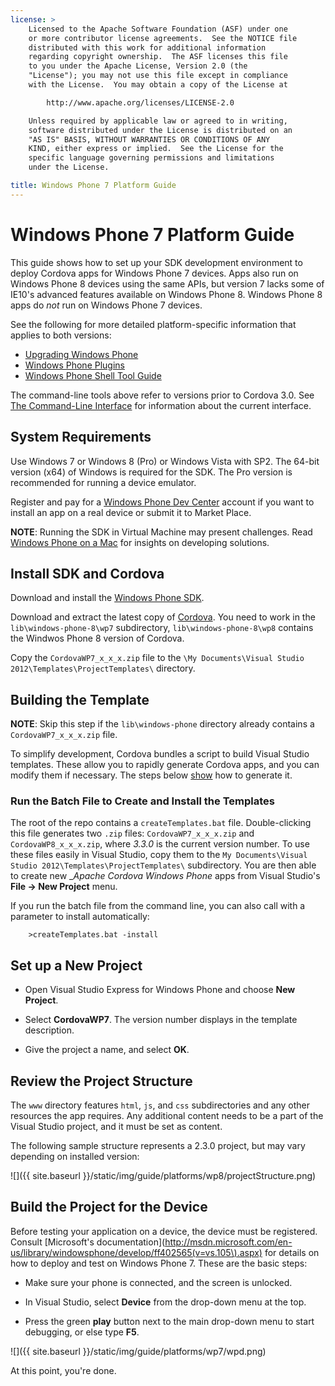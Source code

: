 ```yaml
---
license: >
    Licensed to the Apache Software Foundation (ASF) under one
    or more contributor license agreements.  See the NOTICE file
    distributed with this work for additional information
    regarding copyright ownership.  The ASF licenses this file
    to you under the Apache License, Version 2.0 (the
    "License"); you may not use this file except in compliance
    with the License.  You may obtain a copy of the License at

        http://www.apache.org/licenses/LICENSE-2.0

    Unless required by applicable law or agreed to in writing,
    software distributed under the License is distributed on an
    "AS IS" BASIS, WITHOUT WARRANTIES OR CONDITIONS OF ANY
    KIND, either express or implied.  See the License for the
    specific language governing permissions and limitations
    under the License.

title: Windows Phone 7 Platform Guide
---
```


# Windows Phone 7 Platform Guide

This guide shows how to set up your SDK development environment to
deploy Cordova apps for Windows Phone 7 devices.  Apps also run on
Windows Phone 8 devices using the same APIs, but version 7 lacks some
of IE10's advanced features available on Windows Phone 8. Windows
Phone 8 apps do _not_ run on Windows Phone 7 devices.

See the following for more detailed platform-specific information that
applies to both versions:

* [Upgrading Windows Phone](../wp8/upgrading.html)
* [Windows Phone Plugins](../wp8/plugin.html)
* [Windows Phone Shell Tool Guide](../wp8/tools.html)

The command-line tools above refer to versions prior to Cordova 3.0.
See [The Command-Line Interface](../../cli/index.html) for information about the
current interface.

## System Requirements

Use Windows 7 or Windows 8 (Pro) or Windows Vista with SP2.  The
64-bit version (x64) of Windows is required for the SDK.  The Pro
version is recommended for running a device emulator.

Register and pay for a [Windows Phone Dev
Center](http://dev.windowsphone.com/en-us/publish) account if you want
to install an app on a real device or submit it to Market Place.

__NOTE__: Running the SDK in Virtual Machine may present challenges.
Read [Windows Phone on a Mac](http://aka.ms/BuildaWP8apponaMac) for
insights on developing solutions.

## Install SDK and Cordova

Download and install the [Windows Phone
SDK](http://www.microsoft.com/download/en/details.aspx?displaylang=en&amp;id=27570).

Download and extract the latest copy of
[Cordova](http://phonegap.com/download). You need to work in the
`lib\windows-phone-8\wp7` subdirectory, `lib\windows-phone-8\wp8`
contains the Windwos Phone 8 version of Cordova.

Copy the `CordovaWP7_x_x_x.zip` file to the `\My Documents\Visual
Studio 2012\Templates\ProjectTemplates\` directory.

## Building the Template

__NOTE__: Skip this step if the `lib\windows-phone` directory already
contains a `CordovaWP7_x_x_x.zip` file.

To simplify development, Cordova bundles a script to build Visual
Studio templates. These allow you to rapidly generate Cordova apps,
and you can modify them if necessary.  The steps below [show](../../../cordova/inappbrowser/inappbrowser.html) how to
generate it.

### Run the Batch File to Create and Install the Templates

The root of the repo contains a `createTemplates.bat` file.
Double-clicking this file generates two `.zip` files:
`CordovaWP7_x_x_x.zip` and `CordovaWP8_x_x_x.zip`, where _3.3.0_ is
the current version number. To use these files easily in Visual
Studio, copy them to the `My Documents\Visual Studio
2012\Templates\ProjectTemplates\` subdirectory. You are then able to
create new __Apache Cordova Windows Phone_ apps from Visual Studio's
__File &rarr; New Project__ menu.

If you run the batch file from the command line, you can also call
with a parameter to install automatically:

        >createTemplates.bat -install

## Set up a New Project

- Open Visual Studio Express for Windows Phone and choose __New
  Project__.

- Select __CordovaWP7__. The version number displays in the template
  description.

- Give the project a name, and select __OK__.

## Review the Project Structure

The `www` directory features `html`, `js`, and `css` subdirectories
and any other resources the app requires.
Any additional content needs to be a part of the Visual Studio
project, and it must be set as content.

The following sample structure represents a 2.3.0 project, but may
vary depending on installed version:

![]({{ site.baseurl }}/static/img/guide/platforms/wp8/projectStructure.png)

## Build the Project for the Device

Before testing your application on a device, the device must be
registered. Consult
[Microsoft's documentation](http://msdn.microsoft.com/en-us/library/windowsphone/develop/ff402565(v=vs.105\).aspx)
for details on how to deploy and test on Windows Phone 7. These are
the basic steps:

- Make sure your phone is connected, and the screen is unlocked.

- In Visual Studio, select __Device__ from the drop-down menu at the top.

- Press the green __play__ button next to the main drop-down menu to
  start debugging, or else type __F5__.

![]({{ site.baseurl }}/static/img/guide/platforms/wp7/wpd.png)

At this point, you're done.
